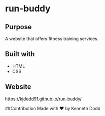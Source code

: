 # run-buddy

## Purpose
A website  that offers fitness training services.

## Built with
* HTML
* CSS

## Website
https://kjdodd91.github.io/run-buddy/

##Contribution
Made with ❤️ by Kenneth Dodd
